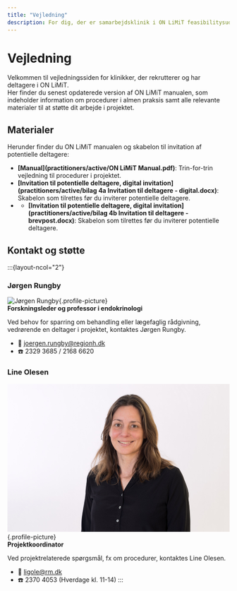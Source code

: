 ```yaml
---
title: "Vejledning"
description: For dig, der er samarbejdsklinik i ON LiMiT feasibilitysudiet
---
```


# Vejledning

Velkommen til vejledningssiden for klinikker, der rekrutterer og har deltagere i ON LiMiT.  
Her finder du senest opdaterede version af ON LiMiT manualen, som indeholder information om procedurer i almen praksis samt alle relevante materialer til at støtte dit arbejde i projektet.


## Materialer

Herunder finder du ON LiMiT manualen og skabelon til invitation af potentielle deltagere:

- **[Manual](practitioners/active/ON LiMiT Manual.pdf)**: Trin-for-trin vejledning til procedurer i projektet.
- **[Invitation til potentielle deltagere, digital invitation](practitioners/active/bilag 4a Invitation til deltagere - digital.docx)**: Skabelon som tilrettes før du inviterer potentielle deltagere.
- - **[Invitation til potentielle deltagere, digital invitation](practitioners/active/bilag 4b Invitation til deltagere - brevpost.docx)**: Skabelon som tilrettes før du inviterer potentielle deltagere.

## Kontakt og støtte

:::{layout-ncol="2"}

### Jørgen Rungby  
![Jørgen Rungby](images/Joergen.jpg){.profile-picture}  
**Forskningsleder og professor i endokrinologi**  

Ved behov for sparring om behandling eller lægefaglig rådgivning, vedrørende en deltager i projektet, kontaktes Jørgen Rungby.

- 📧 [joergen.rungby@regionh.dk](mailto:joergen.rungby@regionh.dk)  
- ☎️ 2329 3685 / 2168 6620

### Line Olesen

![Line Olesen](images/Line.png){.profile-picture}\
**Projektkoordinator**  

Ved projektrelaterede spørgsmål, fx om procedurer, kontaktes Line Olesen.

- 📧 [ligole@rm.dk](mailto:ligole@rm.dk)  
- ☎️ 2370 4053 (Hverdage kl. 11-14)
:::
